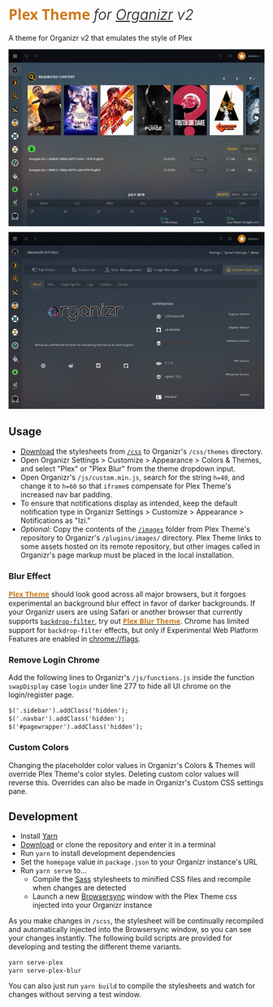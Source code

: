 # <font style="color: #CC7B19; font-family: 'Open Sans'; font-weight: 700">Plex Theme</font> <i style="font-weight: 300">for [Organizr](https://organizr.app) v2</i>
A theme for Organizr v2 that emulates the style of Plex

![Screen Shot](screenshot.jpg "Screen Shot")

## Usage

- [Download](https://github.com/Burry/organizr-v2-plex-theme/archive/master.zip) the stylesheets from [`/css`](https://github.com/Burry/organizr-v2-plex-theme/tree/master/css) to Organizr's `/css/themes` directory.
- Open Organizr Settings > Customize > Appearance > Colors & Themes, and select "Plex" or "Plex Blur" from the theme dropdown input.
- Open Organizr's `/js/custom.min.js`, search for the string `h=40`, and change it to `h=60` so that `iframe`s compensate for Plex Theme's increased nav bar padding.
- To ensure that notifications display as intended, keep the default notification type in Organizr Settings > Customize > Appearance > Notifications as "Izi."
- *Optional*: Copy the contents of the [`/images`](https://github.com/Burry/organizr-v2-plex-theme/tree/master/images) folder from Plex Theme's repository to Organizr's `/plugins/images/` directory. Plex Theme links to some assets hosted on its remote repository, but other images called in Organizr's page markup must be placed in the local installation.

### Blur Effect

[<b style="color: #CC7B19; font-family: 'Open Sans'">Plex Theme</b>](https://raw.githubusercontent.com/Burry/organizr-v2-plex-theme/master/css/Plex.css) should look good across all major browsers, but it forgoes experimental an background blur effect in favor of darker backgrounds. If your Organizr users are using Safari or another browser that currently supports [`backdrop-filter`](https://developer.mozilla.org/en-US/docs/Web/CSS/backdrop-filter), try out [<b style="color: #CC7B19; font-family: 'Open Sans'">Plex Blur Theme</b>](https://raw.githubusercontent.com/Burry/organizr-v2-plex-theme/master/css/Plex%20Blur.css). Chrome has limited support for `backdrop-filter` effects, but only if Experimental Web Platform Features are enabled in [chrome://flags](chrome://flags).

### Remove Login Chrome

Add the following lines to Organizr's `/js/functions.js` inside the function `swapDisplay` case `login` under line 277 to hide all UI chrome on the login/register page.

```
$('.sidebar').addClass('hidden');
$('.navbar').addClass('hidden');
$('#pagewrapper').addClass('hidden');
```
### Custom Colors

Changing the placeholder color values in Organizr's Colors & Themes will override Plex Theme's color styles. Deleting custom color values will reverse this. Overrides can also be made in Organizr's Custom CSS settings pane.

## Development

- Install [Yarn](https://yarnpkg.com/en/docs/install)
- [Download](https://github.com/Burry/organizr-v2-plex-theme/archive/master.zip) or clone the repository and enter it in a terminal
- Run `yarn` to install development dependencies
- Set the `homepage` value in `package.json` to your Organizr instance's URL
- Run `yarn serve` to...
    - Compile the [Sass](https://sass-lang.com/documentation/file.SASS_REFERENCE.html) stylesheets to minified CSS files and recompile when changes are detected
    - Launch a new [Browsersync](https://browsersync.io) window with the Plex Theme css injected into your Organizr instance

As you make changes in `/scss`, the stylesheet will be continually recompiled and automatically injected into the Browsersync window, so you can see your changes instantly. The following build scripts are provided for developing and testing the different theme variants.

```
yarn serve-plex
yarn serve-plex-blur
```

You can also just run `yarn build` to compile the stylesheets and watch for changes without serving a test window.
